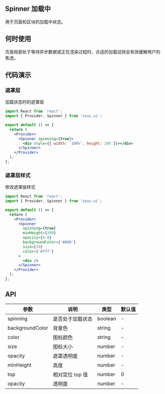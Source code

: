 ## Spinner 加载中

用于页面和区块的加载中状态。

## 何时使用

页面局部处于等待异步数据或正在渲染过程时，合适的加载动效会有效缓解用户的焦虑。

## 代码演示

### 遮罩层

加载状态时的遮罩层

```jsx
import React from 'react';
import { Provider, Spinner } from 'zeus-ui';

export default () => {
  return (
    <Provider>
      <Spinner spinning={true}>
        <div style={{ width: '100%', height: 200 }}></div>
      </Spinner>
    </Provider>
  );
};
```

### 遮罩层样式

修改遮罩层样式

```jsx
import React from 'react';
import { Provider, Spinner } from 'zeus-ui';

export default () => {
  return (
    <Provider>
      <Spinner
        spinning={true}
        minHeight={200}
        opacity={0.8}
        backgroundColor={'#000'}
        size={30}
        color={'#fff'}
      >
        <div />
      </Spinner>
    </Provider>
  );
};
```

## API

| 参数            | 说明             | 类型    | 默认值 |
| --------------- | ---------------- | ------- | ------ |
| spinning        | 是否处于加载状态 | boolean | -      |
| backgroundColor | 背景色           | string  | -      |
| color           | 图标颜色         | string  | -      |
| size            | 图标大小         | number  | -      |
| opacity         | 遮罩透明度       | number  | -      |
| minHeight       | 高度             | number  | -      |
| top             | 相对定位 top 值  | number  | 0      |
| opacity         | 透明度           | number  | -      |
